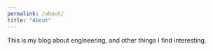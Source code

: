```yaml
---
permalink: /about/
title: "About"
---
```


This is my blog about engineering, and other things I find interesting.